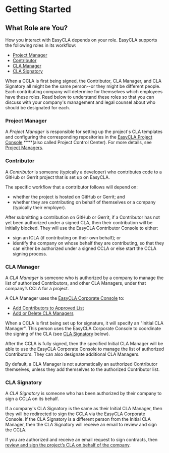 # Getting Started

## What Role are You? <a id="what-role-are-you"></a>

How you interact with EasyCLA depends on your role. EasyCLA supports the following roles in its workflow:

* [Project Manager](./#project-manager)
* [Contributor](./#contributor)
* [CLA Manager](./#cla-manager)
* [CLA Signatory](./#cla-signatory)

When a CCLA is first being signed, the Contributor, CLA Manager, and CLA Signatory all might be the same person--or they might be different people. Each contributing company will determine for themselves which employees have these roles. Read below to understand these roles so that you can discuss with your company's management and legal counsel about who should be designated for each.

### Project Manager <a id="project-manager"></a>

A _Project Manager_ is responsible for setting up the project's CLA templates and configuring the corresponding repositories in the [EasyCLA Project Console](https://projectadmin.lfx.linuxfoundation.org/) ****\(also called Project Control Center\). For more details, see [Project Managers](../project-managers/).

### Contributor <a id="contributor"></a>

A _Contributor_ is someone \(typically a developer\) who contributes code to a GitHub or Gerrit project that is set up on EasyCLA.

The specific workflow that a contributor follows will depend on:

* whether the project is hosted on GitHub or Gerrit; and
* whether they are contributing on behalf of themselves or a company \(typically their employer\). 

After submitting a contribution on GitHub or Gerrit, if a Contributor has not yet been authorized under a signed CLA, then their contribution will be initially blocked. They will use the EasyCLA Contributor Console to either:

* sign an ICLA \(if contributing on their own behalf\); or
* identify the company on whose behalf they are contributing, so that they can either be authorized under a signed CCLA or else start the CCLA signing process.

### CLA Manager

A _CLA Manager_ is someone who is authorized by a company to manage the list of authorized Contributors, and other CLA Managers, under that company’s CCLA for a project.

A CLA Manager uses the [EasyCLA Corporate Console](https://organization.lfx.linuxfoundation.org/company/dashboard) to:

* [Add Contributors to Approved List](../corporate-cla-managers/approve-and-manage-contributors.md)
* [Add or Delete CLA Managers](../corporate-cla-managers/add-or-delete-cla-managers.md)

When a CCLA is first being set up for signature, it will specify an "Initial CLA Manager". This person uses the EasyCLA Corporate Console to coordinate the signing of the CLA \(see [CLA Signatory](./#cla-signatory) below\).

After the CCLA is fully signed, then the specified Initial CLA Manager will be able to use the EasyCLA Corporate Console to manage the list of authorized Contributors. They can also designate additional CLA Managers.

By default, a CLA Manager is not automatically an authorized Contributor themselves, unless they add themselves to the authorized Contributor list.

### CLA Signatory <a id="cla-signatory"></a>

A _CLA Signatory_ is someone who has been authorized by their company to sign a CCLA on its behalf.

If a company's CLA Signatory is the same as their Initial CLA Manager, then they will be redirected to sign the CCLA via the EasyCLA Corporate Console. If the CLA Signatory is a different person from the Initial CLA Manager, then the CLA Signatory will receive an email to review and sign the CCLA.

If you are authorized and receive an email request to sign contracts, then [review and sign the project’s CLA on behalf of the company](../corporate-cla-signatories/review-and-sign-a-corporate-cla-by-request.md).

